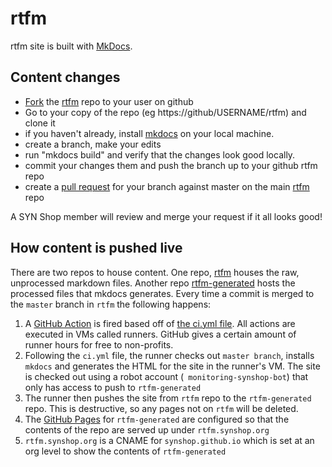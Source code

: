 # rtfm

rtfm site is built with [MkDocs](https://www.mkdocs.org/).  


## Content changes

* [Fork](https://help.github.com/en/github/getting-started-with-github/fork-a-repo) the [rtfm](https://github.com/synshop/rtfm) repo to your user on github
* Go to your copy of the repo (eg https://github/USERNAME/rtfm) and clone it
* if you haven't already, install [mkdocs](https://www.mkdocs.org/#installation) on your local machine.
* create a branch, make your edits
* run "mkdocs build" and verify that the changes look good locally.
* commit your changes them and push the branch up to your github rtfm repo
* create a [pull request](https://help.github.com/en/github/collaborating-with-issues-and-pull-requests/creating-a-pull-request) for your branch against master on the main [rtfm](https://github.com/synshop/rtfm) repo

A SYN Shop member will review and merge your request if it all looks good!

## How content is pushed live

There are two repos to house content.  One repo, [rtfm](https://github.com/synshop/rtfm) houses the raw, unprocessed markdown files. Another repo [rtfm-generated](https://github.com/synshop/rtfm-generated) hosts the processed files that mkdocs generates.  Every time a commit is merged to the `master` branch in `rtfm` the following happens:

1. A [GitHub Action](https://github.com/features/actions) is fired based off of [the ci.yml file](https://github.com/synshop/rtfm/blob/master/.github/workflows/ci.yml). All actions are executed in VMs called runners.  GitHub gives a certain amount of runner hours for free to non-profits.
2. Following the `ci.yml` file, the runner  checks out `master branch`, installs `mkdocs` and generates the HTML for the site in the runner's VM. The site is checked out using a robot account (` monitoring-synshop-bot`) that only has access to push to `rtfm-generated`
3. The runner then pushes the site from `rtfm` repo to the `rtfm-generated` repo. This is destructive, so any pages not on `rtfm` will be deleted. 
4. The [GitHub Pages](https://pages.github.com/) for `rtfm-generated` are configured so that the contents of the repo are served up under `rtfm.synshop.org`
5. `rtfm.synshop.org` is a CNAME for `synshop.github.io` which is set at an org level to show the contents of `rtfm-generated`